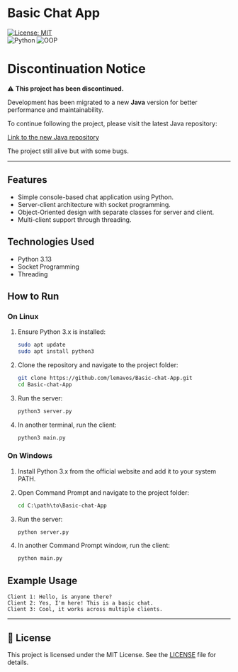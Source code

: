 
# Basic Chat App

[![License: MIT](https://img.shields.io/badge/License-MIT-yellow.svg)](https://opensource.org/licenses/MIT)  
![Python](https://img.shields.io/badge/Python-Programming-blue.svg) ![OOP](https://img.shields.io/badge/Object--Oriented%20Programming-green.svg)

# Discontinuation Notice

⚠️ **This project has been discontinued.**

Development has been migrated to a new **Java** version for better performance and maintainability.

To continue following the project, please visit the latest Java repository:

[Link to the new Java repository](https://github.com/lemavos/Chat-App)

The project still alive but with some bugs.

---

## Features

- Simple console-based chat application using Python.
- Server-client architecture with socket programming.
- Object-Oriented design with separate classes for server and client.
- Multi-client support through threading.

## Technologies Used

- Python 3.13
- Socket Programming
- Threading

## How to Run

### On Linux

1. Ensure Python 3.x is installed:
   ```bash
   sudo apt update
   sudo apt install python3
   ```

2. Clone the repository and navigate to the project folder:
   ```bash
   git clone https://github.com/lemavos/Basic-chat-App.git
   cd Basic-chat-App
   ```

3. Run the server:
   ```bash
   python3 server.py
   ```

4. In another terminal, run the client:
   ```bash
   python3 main.py
   ```

### On Windows

1. Install Python 3.x from the official website and add it to your system PATH.

2. Open Command Prompt and navigate to the project folder:
   ```cmd
   cd C:\path\to\Basic-chat-App
   ```

3. Run the server:
   ```cmd
   python server.py
   ```

4. In another Command Prompt window, run the client:
   ```cmd
   python main.py
   ```

## Example Usage

```text
Client 1: Hello, is anyone there?
Client 2: Yes, I'm here! This is a basic chat.
Client 3: Cool, it works across multiple clients.
```

---

## 📄 License

This project is licensed under the MIT License. See the [LICENSE](LICENSE) file for details.

